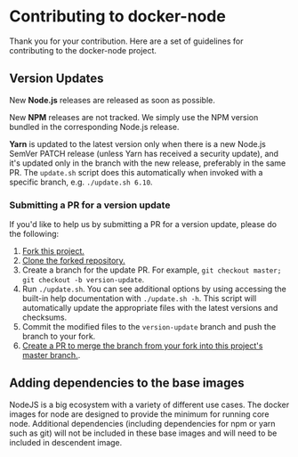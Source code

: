 # Contributing to docker-node

Thank you for your contribution. Here are a set of guidelines for contributing to the docker-node project.

## Version Updates

New **Node.js** releases are released as soon as possible.

New **NPM** releases are not tracked. We simply use the NPM version bundled in the corresponding Node.js release.

**Yarn** is updated to the latest version only when there is a new Node.js SemVer PATCH release (unless Yarn has received a security update), and it's updated only in the branch with the new release, preferably in the same PR. The `update.sh` script does this automatically when invoked with a specific branch, e.g. `./update.sh 6.10`.

### Submitting a PR for a version update

If you'd like to help us by submitting a PR for a version update, please do the following:

1. [Fork this project.](https://help.github.com/en/github/getting-started-with-github/fork-a-repo)
1. [Clone the forked repository.](https://help.github.com/en/github/creating-cloning-and-archiving-repositories/cloning-a-repository)
1. Create a branch for the update PR. For example, `git checkout master; git checkout -b version-update`.
1. Run `./update.sh`. You can see additional options by using accessing the built-in help documentation with `./update.sh -h`. This script will automatically update the appropriate files with the latest versions and checksums.
1. Commit the modified files to the `version-update` branch and push the branch to your fork.
1. [Create a PR to merge the branch from your fork into this project's master branch.](https://help.github.com/en/github/collaborating-with-issues-and-pull-requests/creating-a-pull-request-from-a-fork).

## Adding dependencies to the base images

NodeJS is a big ecosystem with a variety of different use cases. The docker images for node are designed to provide the minimum for running core node.  Additional dependencies (including dependencies for npm or yarn such as git) will not be included in these base images and will need to be included in descendent image.
